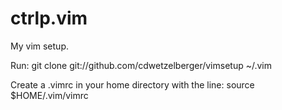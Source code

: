 # ctrlp.vim
My vim setup.
 
Run:
git clone git://github.com/cdwetzelberger/vimsetup ~/.vim

Create a .vimrc in your home directory with the line:
source $HOME/.vim/vimrc


